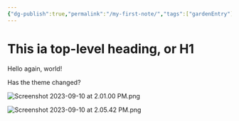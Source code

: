 ```yaml
---
{"dg-publish":true,"permalink":"/my-first-note/","tags":["gardenEntry"]}
---
```


# This ia  top-level heading, or H1

Hello again, world!

Has the theme changed?

![Screenshot 2023-09-10 at 2.01.00 PM.png](/img/user/Attachments/Screenshot%202023-09-10%20at%202.01.00%20PM.png)

![Screenshot 2023-09-10 at 2.05.42 PM.png](/img/user/Attachments/Screenshot%202023-09-10%20at%202.05.42%20PM.png)